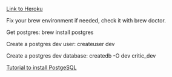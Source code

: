 [Link to Heroku](http://critic-critic.herokuapp.com/)

Fix your brew environment if needed, check it with brew doctor.

Get postgres: brew install postgres

Create a postgres dev user: createuser dev

Create a postgres dev database: createdb -O dev critic_dev

[Tutorial to install PostgeSQL](http://createdbypete.com/articles/ruby-on-rails-development-with-mac-os-x-mountain-lion/)

